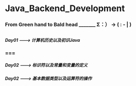 # Java_Backend_Development

### From Green hand to Bald head   _______        Σ：）   ->    (    : - |  )
##
##
##
##### Day01   --->  计算机历史以及初识Java
###   ===
##### Day02   --->  标识符以及常量和变量的定义
##### Day02   --->  基本数据类型以及运算符的操作
